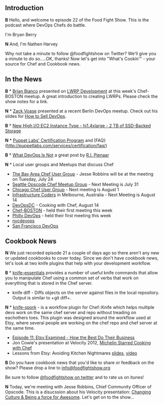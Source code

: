 Introduction
------------

**B** Hello, and welcome to episode 22 of the Food Fight Show.  This is the podcast where DevOps Chefs do battle.

I'm Bryan Berry

**N** And, I'm Nathen Harvey

Why not take a minute to follow @foodfightshow on Twitter?  We'll give you a minute to do so.....OK, thanks!  Now let's get into "What's Cookin'" - your source for Chef and Cookbook news.

In the News<a name="news"></a>
-----------
**B** * [Brian Bianco](http://twitter.com/brianwbianco) presented on [LWRP Development](http://www.slideshare.net/geekbri/lwrp-presentation) at this week's Chef-BOSTON meetup.  A great introduction to creating LWRPs.  Please check the show notes for a link.

**N** * [Zack Voase](https://twitter.com/zacharyvoase) presented at a recent Berlin DevOps meetup.  Check out his slides for [How to Sell DevOps](https://speakerdeck.com/u/zacharyvoase/p/how-to-sell-devops).

**B** * [New High I/O EC2 Instance Type - hi1.4xlarge - 2 TB of SSD-Backed Storage](http://aws.typepad.com/aws/2012/07/new-high-io-ec2-instance-type-hi14xlarge.html)

**N** * [Puppet Labs' Certification Program](http://puppetlabs.com/blog/coming-soon-puppet-certification-program/) and [FAQ}(http://puppetlabs.com/services/certification/faq/)

**B** * [What DevOps Is Not](http://www.agileweboperations.com/what-devops-is-not) a great post by [R.I. Pienaar](http://twitter.com/ripienaar)


**N** * Local user groups and Meetups that discuss Chef
  * [The Bay Area Chef User Group](http://www.meetup.com/The-Bay-Area-Chef-User-Group/) - Jesse Robbins will be at the meeting on Tuesday, July 24
  * [Seattle Opscode Chef Meetup Group](http://www.meetup.com/Seattle-Opscode-Chef-Meetup-Group/) - Next Meeting is July 31
  * [Chicago Chef User Group](http://www.meetup.com/Chicago-Chef-User-Group/) - Next meeting is August 1
  * [Infrastructure Coders](http://www.meetup.com/Infrastructure-Coders/) in Melbourne, Australia - Next Meeting is August 14
  * [DevOpsDC](http://www.meetup.com/DevOpsDC/) - Cooking with Chef, August 14
  * [Chef-BOSTON](http://www.meetup.com/Chef-BOSTON/) - held their first meeting this week
  * [Philly DevOps](http://phillydevops.org/) - held their first meeting this week
  * [nycdevops](http://www.meetup.com/nycdevops/)
  * [San Francisco DevOps](http://www.meetup.com/San-Francisco-DevOps/)


Cookbook News<a name="cookbooks"></a>
-------------
**N** We just recorded episode 21 a couple of days ago so there aren't any new or updated cookbooks to cover today.  Since we don't have cookbook news, let's look at two knife plugins that help with your development workflow.

**B** * [knife-essentials](https://github.com/jkeiser/knife-essentials) provides a number of useful knife commands that allow you to manipulate Chef using a common set of verbs that work on everything that is stored in the Chef server.
  * knife diff - Diffs objects on the server against files in the local repository. Output is similar to +git diff+.

**N** * [knife-spork](https://github.com/jonlives/knife-spork) - is a workflow plugin for Chef::Knife which helps multiple devs work on the same chef server and repo without treading on eachothers toes. This plugin was designed around the workflow used at Etsy, where several people are working on the chef repo and chef server at the same time.
  * [Episode 11: Etsy Examined - How the Best Do Their Business](http://foodfightshow.org/2012/05/episode-11-etsy-examined-how-best-do.html) 
  * Jon Cowie's presentation at Velocity 2012, [Michelin Starred Cooking with Chef](http://www.slideshare.net/jonlives/michelin-starred-cooking-with-chef) 
  * Lessons from Etsy: Avoiding Kitchen Nightmares [slides](http://www.slideshare.net/mcdonnps/lessons-from-etsy-avoiding-kitchen-nightmares-chefconf-2012), [video](http://www.youtube.com/watch?v=nSnJCJiZDDU)


**B** Do you have cookbook news that you'd like to share or feedback on the show?  Please drop a line to info@foodfightshow.org

Be sure to follow [@foodfightshow on twitter](http://twitter.com/foodfightshow) and to rate us on itunes!

**N** Today, we're meeting with Jesse Robbins, Chief Community Officer of Opscode.  This is a disucssion about his Velocity presentation: [Changing Culture & Being a force for Awesome](http://www.youtube.com/watch?v=OU8ihx3nT6I).  Let's get on to the show...
